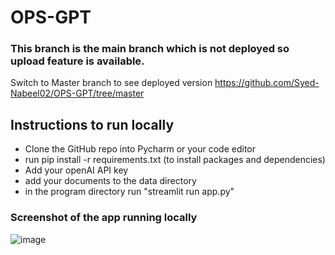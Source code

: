 # OPS-GPT
### This branch is the main branch which is not deployed so upload feature is available. 
Switch to Master branch to see deployed version https://github.com/Syed-Nabeel02/OPS-GPT/tree/master

## Instructions to run locally
- Clone the GitHub repo into Pycharm or your code editor
- run pip install -r requirements.txt (to install packages and dependencies)
- Add your openAI API key
- add your documents to the data directory
- in the program directory run "streamlit run app.py"


### Screenshot of the app running locally
![image](https://github.com/Syed-Nabeel02/OPS-GPT/assets/102635993/b17db150-4933-4ee3-b77d-b04fd1247435)
